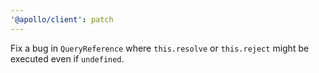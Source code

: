 ```yaml
---
'@apollo/client': patch
---
```


Fix a bug in `QueryReference` where `this.resolve` or `this.reject` might be executed even if `undefined`.
